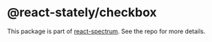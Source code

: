 # @react-stately/checkbox

This package is part of [react-spectrum](https://github.com/adobe/react-spectrum). See the repo for more details.

